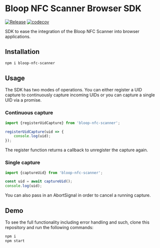 # Bloop NFC Scanner Browser SDK

[![Release](https://github.com/bloop-box/nfc-scanner-client-browser/actions/workflows/release.yml/badge.svg)](https://github.com/bloop-box/nfc-scanner-client-browser/actions/workflows/release.yml)
[![codecov](https://codecov.io/gh/bloop-box/nfc-scanner-client-browser/branch/main/graph/badge.svg?token=QDHPVXT7B5)](https://codecov.io/gh/bloop-box/nfc-scanner-client-browser)

SDK to ease the integration of the Bloop NFC Scanner into browser applications.

## Installation

```bash
npm i bloop-nfc-scanner
```

## Usage

The SDK has two modes of operations. You can either register a UID capture to continuously capture incoming UIDs or you
can capture a single UID via a promise.

### Continuous capture

```typescript
import {registerUidCapture} from 'bloop-nfc-scanner';

registerUidCapture(uid => {
    console.log(uid);
});
```

The register function returns a callback to unregister the capture again.

### Single capture

```typescript
import {captureUid} from 'bloop-nfc-scanner';

const uid = await captureUid();
console.log(uid);
```

You can also pass in an AbortSignal in order to cancel a running capture.

## Demo

To see the full functionality including error handling and such, clone this repository and run the following commands:

```bash
npm i
npm start
```

